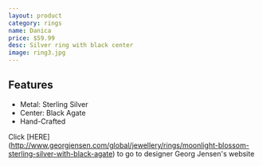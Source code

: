 ```yaml
---
layout: product
category: rings
name: Danica
price: $59.99
desc: Silver ring with black center
image: ring3.jpg
---
```


## Features

- Metal: Sterling Silver
- Center: Black Agate
- Hand-Crafted

Click [HERE] (http://www.georgjensen.com/global/jewellery/rings/moonlight-blossom-sterling-silver-with-black-agate) to go to designer Georg Jensen's website